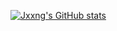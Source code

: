[![Jxxng's GitHub stats](https://github-readme-stats.vercel.app/api?username=jxxng00&show_icons=true&theme=radical)](https://github.com/anuraghazra/github-readme-stats)
